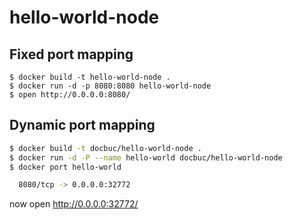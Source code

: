 # hello-world-node

## Fixed port mapping

```
$ docker build -t hello-world-node .
$ docker run -d -p 8080:8080 hello-world-node
$ open http://0.0.0.0:8080/
```

## Dynamic port mapping

```bash
$ docker build -t docbuc/hello-world-node .
$ docker run -d -P --name hello-world docbuc/hello-world-node
$ docker port hello-world

  8080/tcp -> 0.0.0.0:32772 
```

now open http://0.0.0.0:32772/ 
